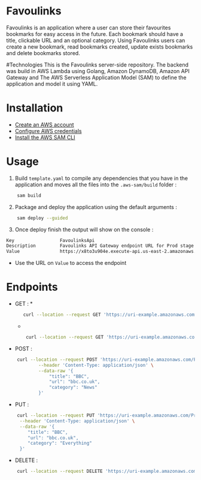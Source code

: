 # Favoulinks
Favoulinks is an application where a user can store their favourites bookmarks for easy access in the future. Each bookmark should have a title, clickable URL and an optional category. Using Favoulinks users can create a new bookmark, read bookmarks created, update exists bookmarks and delete bookmarks stored.

#Technologies
This is the Favoulinks server-side repository. The backend was build in AWS Lambda using Golang, Amazon DynamoDB, Amazon API Gateway and The AWS Serverless Application Model (SAM) to define the application and model it using YAML.

# Installation
   * [Create an AWS account](https://aws.amazon.com/)
   * [Configure AWS credentials](https://docs.aws.amazon.com/cli/latest/userguide/cli-configure-quickstart.html)
   * [Install the AWS SAM CLI](https://docs.aws.amazon.com/serverless-application-model/latest/developerguide/serverless-sam-cli-install.html)

# Usage
1. Build `template.yaml` to compile any dependencies that you have in the application and moves all the files into the `.aws-sam/build` folder :
```bash
    sam build
```
2. Package and deploy the application using the default arguments :
```bash 
    sam deploy --guided
```
3. Once deploy finish the output will show on the console :
```bash 
Key                 FavoulinksApi
Description         Favoulinks API Gateway endpoint URL for Prod stage
Value               https://x8to3u904e.execute-api.us-east-2.amazonaws.com/Prod/favoulinks/
```
   * Use the URL on `Value` to access the endpoint
# Endpoints
* GET :
    * 
     ```bash 
        curl --location --request GET 'https://uri-example.amazonaws.com/Prod/favoulinks/'
    ```
    * 
    ```bash 
        curl --location --request GET 'https://uri-example.amazonaws.com/Prod/favoulinks/?url=bbc.co.uk'
     ```
* POST :
```bash 
    curl --location --request POST 'https://uri-example.amazonaws.com/Prod/favoulinks/' \
            --header 'Content-Type: application/json' \
            --data-raw '{
                "title": "BBC",
                "url": "bbc.co.uk",
                "category": "News"
            }'
```
* PUT : 
```bash 
    curl --location --request PUT 'https://uri-example.amazonaws.com/Prod/favoulinks/' \
     --header 'Content-Type: application/json' \
     --data-raw '{
        "title": "BBC",
        "url": "bbc.co.uk",
        "category": "Everything"
     }'
```
* DELETE :
```bash 
    curl --location --request DELETE 'https://uri-example.amazonaws.com/Prod/favoulinks/?url=bbc.co.uk'
```
